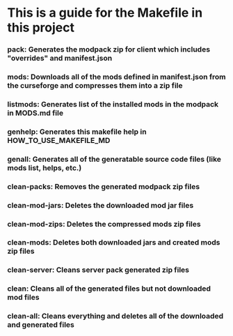 # This is a guide for the Makefile in this project

### pack:                Generates the modpack zip for client which includes "overrides" and manifest.json
### mods:                Downloads all of the mods defined in manifest.json from the curseforge and compresses them into a zip file
### listmods:            Generates list of the installed mods in the modpack in MODS.md file
### genhelp:             Generates this makefile help in HOW_TO_USE_MAKEFILE_MD
### genall:              Generates all of the generatable source code files (like mods list, helps, etc.)
### clean-packs:         Removes the generated modpack zip files
### clean-mod-jars:      Deletes the downloaded mod jar files
### clean-mod-zips:      Deletes the compressed mods zip files
### clean-mods:          Deletes both downloaded jars and created mods zip files
### clean-server:        Cleans server pack generated zip files
### clean:               Cleans all of the generated files but not downloaded mod files
### clean-all:           Cleans everything and deletes all of the downloaded and generated files
